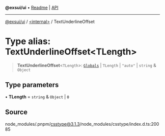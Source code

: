 **@exsui/ui** • [Readme](../../README.md) \| [API](../../globals.md)

***

[@exsui/ui](../../README.md) / [\<internal\>](../README.md) / TextUnderlineOffset

# Type alias: TextUnderlineOffset\<TLength\>

> **TextUnderlineOffset**\<`TLength`\>: [`Globals`](Globals.md) \| `TLength` \| `"auto"` \| `string` & `Object`

## Type parameters

• **TLength** = `string` & `Object` \| `0`

## Source

node\_modules/.pnpm/csstype@3.1.3/node\_modules/csstype/index.d.ts:20085
